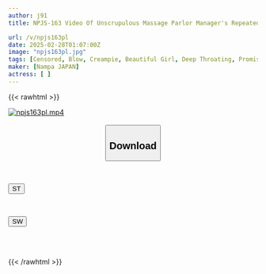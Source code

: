 ```yaml
---
author: j91
title: NPJS-163 Video Of Unscrupulous Massage Parlor Manager's Repeated Punishment, Akari, Who Reported To An Influencer That She Was Forced Into Having Sex, Is Out.

url: /v/npjs163pl
date: 2025-02-28T01:07:00Z
image: "npjs163pl.jpg"
tags: [Censored, Blow, Creampie, Beautiful Girl, Deep Throating, Promiscuity	]
maker: [Nampa JAPAN]
actress: [ ]
---
```



{{< rawhtml >}}

<div class="video" data-videoid="vlzowXaWZJhPGY">
    <a href="javascript:;">
        <img src="/v/npjs163pl/npjs163pl.jpg" width="WIDTH" height="HEIGHT" alt="npjs163pl.mp4" loading="lazy">
    </a>
</div>

<script type="text/javascript" src="https://j91.asia/asset/on-demand-st.js"></script>

<br>
  <link rel="stylesheet" href="https://j91.asia/asset/bs5.css">
  
  <center>
  <button class="btn btn-primary" type="button" data-bs-toggle="collapse" data-bs-target=".multi-collapse" aria-expanded="false" aria-controls="multiCollapseExample1 multiCollapseExample2"><h2>Download</h2></button></center>
</p>
<div class="row">
  <div class="col">
    <div class="collapse multi-collapse" id="multiCollapseExample1">
      <div class="card card-body">
	      	      <br>
<div class="buttons">  
<p><a href="/v/npjs163pl/st.html" target="_blank"><button class="btn-hover color-3"><i class="fa fa-download"></i> ST</button></a></p></div>
    </div>
  </div>
</div>
  <div class="col">
    <div class="collapse multi-collapse" id="multiCollapseExample2">
      <div class="card card-body">
	      <br>
<div class="buttons">
<p><a href="/v/npjs163pl/sw.html" target="_blank"><button class="btn-hover color-2"><i class="fa fa-download"></i> SW</button></a></p></div>
<br><br>
      </div>
    </div>
  </div>
</div>

{{< /rawhtml >}}